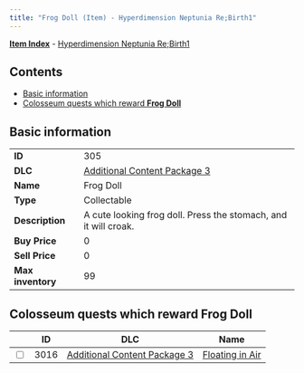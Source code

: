 ```yaml
---
title: "Frog Doll (Item) - Hyperdimension Neptunia Re;Birth1"
---
```


[**Item Index**](/neptunia/rb1/item/index.html) - [Hyperdimension Neptunia Re;Birth1](/neptunia/rb1)

## Contents

- [Basic information](#basic-information)
- [Colosseum quests which reward **Frog Doll**](#colosseum-quests-which-reward-frog-doll)

## Basic information

|   |   |
| -- | -- |
| **ID** | 305 |
| **DLC** | [Additional Content Package 3](/neptunia/rb1/dlc/12-pack3.html) |
| **Name** | Frog Doll |
| **Type** | Collectable |
| **Description** | A cute looking frog doll. Press the stomach, and it will croak. |
| **Buy Price** | 0 |
| **Sell Price** | 0 |
| **Max inventory** | 99 |


## Colosseum quests which reward **Frog Doll**

|    | ID | DLC | Name |
| -- | -- | --- | ---- |
| <input type="checkbox" id="rb1-colosseum-12-3016" class="trackbox" /> | 3016 | [Additional Content Package 3](/neptunia/rb1/dlc/12-pack3.html) | [Floating in Air](/neptunia/rb1/colosseum/12-3016-floating-in-air.html) |
